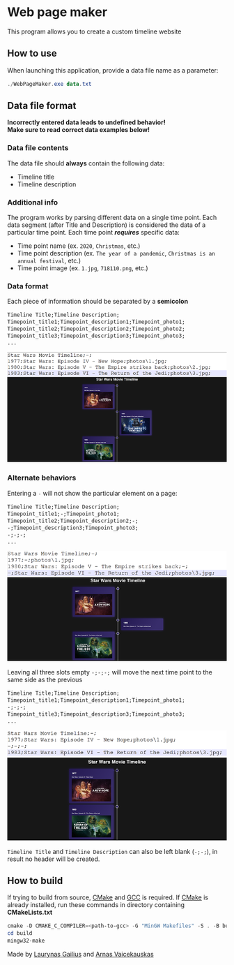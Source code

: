 # __Web page maker__ #
This program allows you to create a custom timeline website

## __How to use__ ##
When launching this application, provide a data file name as a parameter:
```powershell
./WebPageMaker.exe data.txt
```
## __Data file format__ ##

**Incorrectly entered data leads to undefined behavior!**  
**Make sure to read correct data examples below!**

### Data file contents ###
The data file should **always** contain the following data:
- Timeline title
- Timeline description

### Additional info ###
The program works by parsing different data on a single time point. Each data segment (after Title and Description) is considered the data of a particular time point. Each time point ***requires*** specific data:
- Time point name (ex. `2020`, `Christmas`, etc.)
- Time point description (ex. `The year of a pandemic`, `Christmas is an annual festival`, etc.)
- Time point image (ex. `1.jpg`, `718110.png`, etc.)

### Data format ###
Each piece of information should be separated by a **semicolon**
```
Timeline Title;Timeline Description;
Timepoint_title1;Timepoint_description1;Timepoint_photo1;
Timepoint_title2;Timepoint_description2;Timepoint_photo2;
Timepoint_title3;Timepoint_description3;Timepoint_photo3;
...
```

<p align="center">
  <img src="example/photos/x1.png" />
</p>

### Alternate behaviors ###
Entering a `-` will not show the particular element on a page:
```
Timeline Title;Timeline Description;
Timepoint_title1;-;Timepoint_photo1;
Timepoint_title2;Timepoint_description2;-;
-;Timepoint_description3;Timepoint_photo3;
-;-;-;
...
```

<p align="center">
  <img src="example/photos/x2.png" />
</p>

Leaving all three slots empty `-;-;-;` will move the next time point to the same side as the previous
```
Timeline Title;Timeline Description;
Timepoint_title1;Timepoint_description1;Timepoint_photo1;
-;-;-;
Timepoint_title3;Timepoint_description3;Timepoint_photo3;
...
```

<p align="center">
  <img src="example/photos/x3.png" />
</p>

`Timeline Title` and `Timeline Description` can also be left blank (`-;-;`), in result no header will be created.

## __How to build__ ##
If trying to build from source, [CMake](https://cmake.org/) and [GCC](https://gcc.gnu.org/) is required. If [CMake](https://cmake.org/) is already installed, run these commands in directory containing **CMakeLists.txt**
```powershell
cmake -D CMAKE_C_COMPILER=<path-to-gcc> -G "MinGW Makefiles" -S . -B build/
cd build
mingw32-make
```

Made by [Laurynas Gailius](https://github.com/LorryGailius) and [Arnas Vaicekauskas](https://github.com/LionasBaslis2sis)
